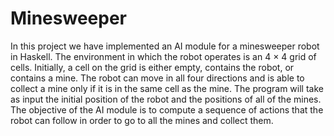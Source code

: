 # Minesweeper
In this project we have implemented an AI module for a minesweeper robot in Haskell. 
The environment in which the robot operates is an 4 × 4 grid of cells.
Initially, a cell on the grid is either empty, contains the robot, or contains a mine. The robot can
move in all four directions and is able to collect a mine only if it is in the same cell as the
mine. The program will take as input the initial position of the robot and the positions
of all of the mines. The objective of the AI module is to compute a sequence of actions
that the robot can follow in order to go to all the mines and collect them.
